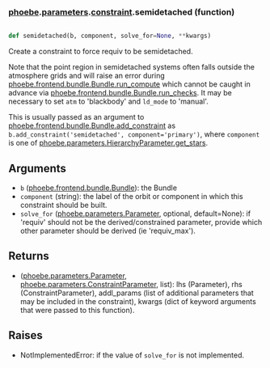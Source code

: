 ### [phoebe](phoebe.md).[parameters](phoebe.parameters.md).[constraint](phoebe.parameters.constraint.md).semidetached (function)


```py

def semidetached(b, component, solve_for=None, **kwargs)

```



Create a constraint to force requiv to be semidetached.

Note that the point region in semidetached systems often falls outside the
atmosphere grids and will raise an error during [phoebe.frontend.bundle.Bundle.run_compute](phoebe.frontend.bundle.Bundle.run_compute.md)
which cannot be caught in advance via [phoebe.frontend.bundle.Bundle.run_checks](phoebe.frontend.bundle.Bundle.run_checks.md).
It may be necessary to set `atm` to 'blackbody' and `ld_mode` to 'manual'.

This is usually passed as an argument to
 [phoebe.frontend.bundle.Bundle.add_constraint](phoebe.frontend.bundle.Bundle.add_constraint.md) as
 `b.add_constraint('semidetached', component='primary')`, where `component` is
 one of [phoebe.parameters.HierarchyParameter.get_stars](phoebe.parameters.HierarchyParameter.get_stars.md).

Arguments
-----------
* `b` ([phoebe.frontend.bundle.Bundle](phoebe.frontend.bundle.Bundle.md)): the Bundle
* `component` (string): the label of the orbit or component in which this
    constraint should be built.
* `solve_for` ([phoebe.parameters.Parameter](phoebe.parameters.Parameter.md), optional, default=None): if
    'requiv' should not be the derived/constrained parameter, provide which
    other parameter should be derived (ie 'requiv_max').

Returns
----------
* ([phoebe.parameters.Parameter](phoebe.parameters.Parameter.md), [phoebe.parameters.ConstraintParameter](phoebe.parameters.ConstraintParameter.md), list):
    lhs (Parameter), rhs (ConstraintParameter), addl_params (list of additional
    parameters that may be included in the constraint), kwargs (dict of
    keyword arguments that were passed to this function).

Raises
--------
* NotImplementedError: if the value of `solve_for` is not implemented.
